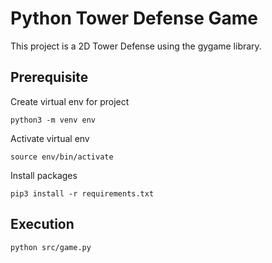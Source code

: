# Python Tower Defense Game
This project is a 2D Tower Defense using the gygame library.
## Prerequisite

Create virtual env for project
```
python3 -m venv env
```

Activate virtual env
```
source env/bin/activate
```
Install packages
```
pip3 install -r requirements.txt
```
## Execution
```
python src/game.py
```